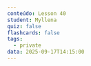 ```yaml
---
conteúdo: Lesson 40
student: Myllena
quiz: false
flashcards: false
tags:
  - private
data: 2025-09-17T14:15:00
---
```

